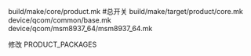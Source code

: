 build/make/core/product.mk	#总开关
build/make/target/product/core.mk
device/qcom/common/base.mk
device/qcom/msm8937_64/msm8937_64.mk

修改 PRODUCT_PACKAGES
